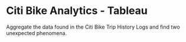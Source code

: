 # Citi Bike Analytics - Tableau 

Aggregate the data found in the Citi Bike Trip History Logs and find two unexpected phenomena.
